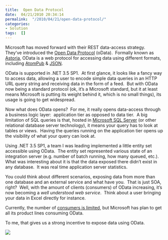 ```yaml
---
title:  Open Data Protocol
date:  04/21/2010 20:34:14
permalink:  "/2010/04/21/open-data-protocol/"
categories:
- Solution
tags:  []
---
```

Microsoft has moved forward with their REST data-access strategy.&#160; They’ve introduced the <a href="http://www.odata.org/">Open Data Protocol</a> (oData).&#160; Formally known as <a href="http://msdn.microsoft.com/en-us/library/bb906063.aspx">Astoria</a>, OData is a web protocol for accessing data using different formats, including <a href="http://en.wikipedia.org/wiki/AtomPub">AtomPub</a> &amp; <a href="http://en.wikipedia.org/wiki/Json">JSON</a>.   <p>OData is supported in .NET 3.5 SP1.&#160; At first glance, it looks like a fancy way to access data, allowing a user to encode simple data queries in an HTTP URL query string and receiving data in the form of a feed.&#160; But with OData now being a standard protocol (ok, it’s a Microsoft standard, but it at least means Microsoft is putting its weight behind it, which is no small things), its usage is going to get widespread.</p>  <p>Now what does OData opens?&#160; For me, it really opens data-access through a business logic layer:&#160; application tier as opposed to data tier.&#160; A big limitation of SQL queries is that, hosted in <a href="http://en.wikipedia.org/wiki/Microsoft_SQL_Server">Microsoft SQL Server</a> (or other relational database server technology), it means your query has to look at tables or views.&#160; Having the queries running on the application tier opens up the visibility of what your query can look at.</p>  <p>Using .NET 3.5 SP1, a team I was leading implemented a little entity set accessible using OData.&#160; The entity set represented various state of an integration server (e.g. number of batch running, how many queued, etc.).&#160; What was interesting about it is that the data exposed there didn’t exist in any database.&#160; It was real time application server statistics.</p>  <p>You could think about different scenarios, exposing data from more than one database and an external service and what have you.&#160; That is just SOA, right?&#160; Well, with the amount of clients (consumers) of OData increasing, it’s now becoming a <em>well understood web service</em>.&#160; Think about a user bringing your data in Excel directly for instance.</p>  <p>Currently, the number of <a href="http://www.odata.org/consumers">consumers is limited</a>, but Microsoft has plan to get all its product lines consuming OData.</p>  <p>To me, that gives us a strong incentive to expose data using OData.</p>  <p><img src="http://www.odata.org/images/OData_logo_MS_small.png" /></p>